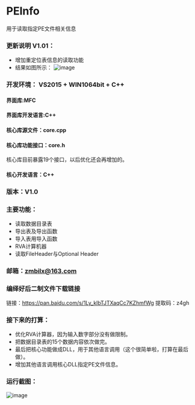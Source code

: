 # PEInfo
用于读取指定PE文件相关信息

### 更新说明 V1.01：
* 增加重定位表信息的读取功能
* 结果如图所示：
![image](https://github.com/zmbilx/PEInfo/blob/master/images/update.png)

### 开发环境： VS2015 + WIN1064bit + C++

#### 界面库:MFC 

#### 界面库开发语言:C++ 

#### 核心库源文件：core.cpp

#### 核心库功能接口：core.h
核心库目前暴露19个接口，以后优化还会再增加的。

#### 核心开发语言：C++

### 版本：V1.0

### 主要功能：
* 读取数据目录表
* 导出表及导出函数
* 导入表用导入函数
* RVA计算机器
* 读取FileHeader与Optional Header

### 邮箱：zmbilx@163.com

### 编绎好后二制文件下载链接
链接：https://pan.baidu.com/s/1Ly_kIbTJTXaqCc7KZhmfWg 提取码：z4gh 

### 接下来的打算：
* 优化RVA计算器，因为输入数字部分没有做限制。
* 把数据目录表的15个数据内容依次做完。
* 最后把核心功能做成DLL，用于其他语言调用（这个很简单啦，打算在最后做）。
* 增加其他语言调用核心DLL指定PE文件信息。

### 运行截图：
![image](https://github.com/zmbilx/PEInfo/blob/master/images/2019-09-19_193642.png)
	
